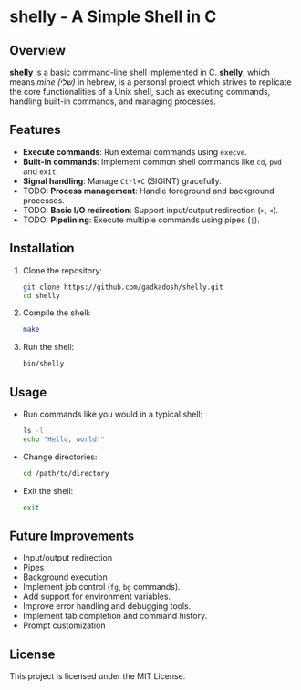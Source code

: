# shelly - A Simple Shell in C

## Overview
**shelly** is a basic command-line shell implemented in C.
**shelly**, which means *mine* *(שלי)* in hebrew, is a personal project which strives to replicate the core functionalities of a Unix shell, such as executing commands, handling built-in commands, and managing processes.

## Features
- **Execute commands**: Run external commands using `execve`.
- **Built-in commands**: Implement common shell commands like `cd`, `pwd` and `exit`.
- **Signal handling**: Manage `Ctrl+C` (SIGINT) gracefully.
- TODO: **Process management**: Handle foreground and background processes.
- TODO: **Basic I/O redirection**: Support input/output redirection (`>`, `<`).
- TODO: **Pipelining**: Execute multiple commands using pipes (`|`).

## Installation
1. Clone the repository:
   ```sh
   git clone https://github.com/gadkadosh/shelly.git
   cd shelly
   ```
2. Compile the shell:
   ```sh
   make
   ```
3. Run the shell:
   ```sh
   bin/shelly
   ```

## Usage
- Run commands like you would in a typical shell:
  ```sh
  ls -l
  echo "Hello, world!"
  ```
- Change directories:
  ```sh
  cd /path/to/directory
  ```
- Exit the shell:
  ```sh
  exit
  ```

## Future Improvements
- Input/output redirection
- Pipes
- Background execution
- Implement job control (`fg`, `bg` commands).
- Add support for environment variables.
- Improve error handling and debugging tools.
- Implement tab completion and command history.
- Prompt customization

## License
This project is licensed under the MIT License.
